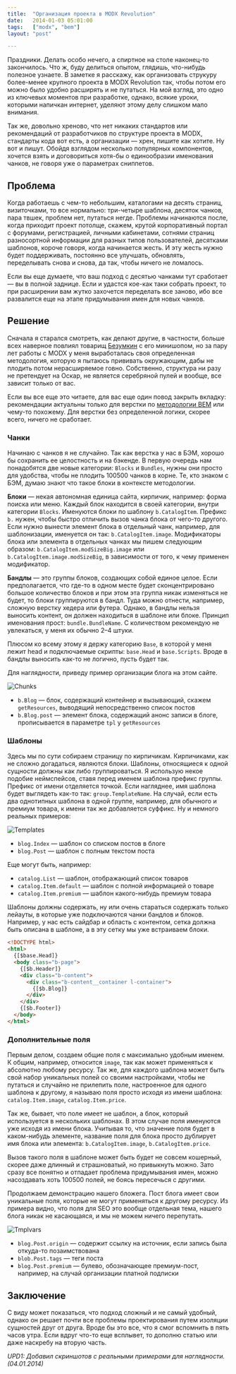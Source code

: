 ```yaml
---
title:  "Организация проекта в MODX Revolution"
date:   2014-01-03 05:01:00
tags:   ["modx", "bem"]
layout: "post"

---
```


Праздники. Делать особо нечего, а спиртное на столе наконец-то закончилось. Что ж, буду делиться опытом, глядишь, что-нибудь полезное узнаете. В заметке я расскажу, как организовать струкуру более-менее крупного проекта в MODX Revolution так, чтобы потом его можно было удобно расширять и не путаться. На мой взгляд, это одно из ключевых моментов при разработке, однако, всякие уроки, которыми напичкан интернет, уделяют этому делу слишком мало внимания.

<!-- cut -->

Так же, довольно хреново, что нет никаких стандартов или рекомендаций от разработчиков по структуре проекта в MODX, стандарты кода вот есть, а организации — хрен, пишите как хотите. Ну вот и пишут. Обойдя взглядом несколько популярных компонентов, хочется взять и договориться хотя-бы о единообразии именования чанков, не говоря уже о параметрах сниппетов.

## Проблема

Когда работаешь с чем-то небольшим, каталогами на десять страниц, визиточками, то все нормально: три-четыре шаблона, десяток чанков, пара твшек, проблем нет, путаться негде. Проблемы начинаются после, когда приходит проект потолще, скажем, крутой корпоративный портал с форумами, регистрацией, личными кабинетами, сотнями страниц разносортной информации для разных типов пользователей, десятками шаблонов, короче говоря, когда начинается жесть. И эту жесть нужно будет поддерживать, постоянно все улучшать, обновлять, переделывать снова и снова, да так, чтобы ничего не ломалось.

Если вы еще думаете, что ваш подход с десятью чанками тут сработает — вы в полной заднице. Если и удастся кое-как таки собрать проект, то при расширении вам жутко захочется переделать все заново, ибо все развалится еще на этапе придумывания имен для новых чанков.

## Решение

Сначала я старался смотреть, как делают другие, в частности, больше всех наверное повлиял товарищ [Безумкин](http://bezumkin.ru/) с его минишопом, но за пару лет работы с MODX у меня выработалась своя определенная методология, которую я пытаюсь прививать окружающим, дабы не плодить потом нерасширяемое говно. Собственно, структура ни разу не претендует на Оскар, не является серебряной пулей и вообще, все зависит только от вас.

Если вы все еще это читаете, для вас еще один повод закрыть вкладку: рекомендации актуальны только для верстки по [методологии BEM](http://bem.info/) или чему-то похожему. Для верстки без определенной логики, скорее всего, ничего не сработает.

### Чанки

Начинаю с чанков я не случайно. Так как верстка у нас в БЭМ, хорошо бы сохранить ее целостность и на бэкенде. В первую очередь нам понадобятся две новые категории: `Blocks` и `Bundles`, нужны они просто для удобства, чтобы не плодить 100500 чанков в корне. Те, кто знаком с БЭМ, думаю знают что такое блоки в контексте методологии.

**Блоки** — некая автономная единица сайта, кирпичик, например: форма поиска или меню. Каждый блок находится в своей категории, внутри категории `Blocks`. Именуются блоки по шаблону `b.CatalogItem`. Префикс `b.` нужен, чтобы быстро отличить вызов чанка блока от чего-то другого. Если нужно вынести элемент блока в отдельный чанк, например, для шаблонизации, именуется он так: `b.CatalogItem.image`. Модификаторы блока или элемента в отдельных чанках мы пишем следующим образом: `b.CatalogItem.modSizeBig.image` или `b.CatalogItem.image.modSizeBig`, в зависимости от того, к чему применен модификатор.

**Бандлы** — это группы блоков, создающих собой единое целое. Если предполагается, что где-то в одном месте будет сконцентрировано большое количество блоков и при этом эта группа никак изменяться не будет, то блоки группируются в бандл. Туда можно отнести, например, сложную верстку хедера или футера. Однако, в бандлы нельзя выносить контент, он должен находиться в шаблоне или блоке. Принцип именования прост: `bundle.BundleName`. С количеством рекомендую не увлекаться, у меня их обычно 2–4 штуки.

Плюсом ко всему этому я держу категорию `Base`, в которой у меня лежит head и подключаемые скрипты: `base.Head` и `base.Scripts`. Вроде в бандлы выносить как-то не логично, пусть будет так.

Для наглядности, приведу пример организации блога на этом сайте.

![Chunks](https://cloclo1.datacloudmail.ru/weblink/view/7e2d82353f2e/chunks.png)

* `b.Blog` — блок, содержащий контейнер и вызывающий, скажем `getResources`, выводящий непосредственно список постов
* `b.Blog.post` — элемент блока, содержащий анонс записи в блоге, прописывается в параметре `tpl` у `getResources`

### Шаблоны

Здесь мы по сути собираем страницу по кирпичикам. Кирпичиками, как не сложно догадаться, являются блоки. Шаблоны, относящиеся к одной сущности должны как либо группироваться. Я использую некое подобие неймспейсов, ставя перед именем шаблона префикс группы. Префикс от имени отделяется точкой. Если нагляднее, имя шаблона будет выглядеть как-то так: `group.TemplateName`. На случай, если есть два однотипных шаблона в одной группе, например, для обычного и премиум товара, к имени так же добавляется суффикс. Ну и немного реальных примеров:

![Templates](https://cloclo11.datacloudmail.ru/weblink/view/c39243c42220/templates.png)

* `blog.Index` — шаблон со списком постов в блоге
* `blog.Post` — шаблон с полным текстом поста

Еще могут быть, например:

* `catalog.List` — шаблон, отображающий список товаров
* `catalog.Item.default` — шаблон с полной информацией о товаре
* `catalog.Item.premium` — шаблон какого-нибудь премиум товара

Шаблоны должны содержать, ну или очень стараться содержать только лейауты, в которые уже подключаются чанки бандлов и блоков. Например, у нас есть сайдбар и область с контентом, сетка должна быть описана в шаблоне, а в эту сетку мы уже встраиваем блоки.

```html
<!DOCTYPE html>
<html>
  {[$base.Head]}
  <body class="b-page">
    {[$b.Header]}
    <div class="b-content">
      <div class="b-content__container l-container">
        {[$b.Blog]}
      </div>
    </div>
    {[$b.Footer]}
  </body>
</html>
```

### Дополнительные поля

Первым делом, создаем общие поля с максимально удобным именем. К общим, например, относится `image`, так как может применяться к абсолютно любому ресурсу. Так же, для каждого шаблона может быть свой набор уникальных полей со своими настройками, чтобы не путаться и случайно не прилепить поле, настроенное для одного шаблона к другому, я называю поля просто исходя из имени шаблона: `catalog.Item.image`, `catalog.Item.price`.

Так же, бывает, что поле имеет не шаблон, а блок, который используется в нескольких шаблонах. В этом случае поля именуются уже исходя из имени блока. Учитывая то, что значение поля будет в каком-нибудь элементе, название поля для блока просто дублирует имя блока или элемента: `b.CatalogItem.image`, `b.CatalogItem.price`.

Вызов такого поля в шаблоне может быть будет не совсем кошерный, скорее даже длинный и страшноватый, но привыкнуть можно. Зато сразу все понятно и отпадает проблема придумывания имен, можно насоздавать хоть 100500 полей, не боясь пересечься с другими.

Продолжаем демонстрацию нашего бложега. Пост блога имеет свои уникальные поля, которые не могут применяться к другому ресурсу. Из примера видно, что поля для SEO это вообще отдельная тема, нашего блога никак не касающаяся, и мы не можем ничего перепутать. 

![Tmplvars](https://cloclo9.datacloudmail.ru/weblink/view/7b567c00c133/tmplvars.png)

* `blog.Post.origin` — содержит ссылку на источник, если запись была откуда-то позаимствована
* `blob.Post.tags` — теги поста
* `blog.Post.premium` — булево, обозначающее премиум-пост, например, на случай организации платной подписки

## Заключение

С виду может показаться, что подход сложный и не самый удобный, однако он решает почти все проблемы проектирования путем изоляции сущностей друг от друга. Вроде бы это все, что я смог вспомнить в пять часов утра. Если вдруг что-то еще всплывет, то дополню статью или даже наскребу на вторую часть.

*UPD1: Добавил скриншотов с реальными примерами для наглядности. (04.01.2014)*
